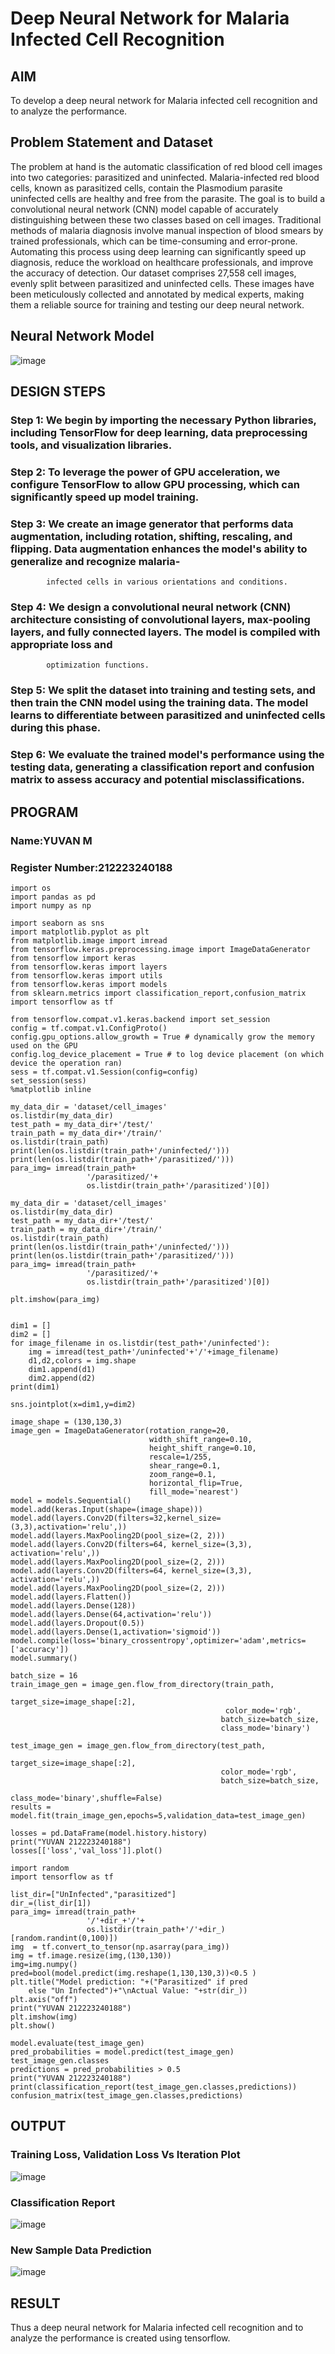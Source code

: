 # Deep Neural Network for Malaria Infected Cell Recognition

## AIM

To develop a deep neural network for Malaria infected cell recognition and to analyze the performance.

## Problem Statement and Dataset
The problem at hand is the automatic classification of red blood cell images into two categories: parasitized and uninfected.
Malaria-infected red blood cells, known as parasitized cells, contain the Plasmodium parasite
uninfected cells are healthy and free from the parasite.
The goal is to build a convolutional neural network (CNN) model capable of accurately distinguishing between these two classes based on cell images.
Traditional methods of malaria diagnosis involve manual inspection of blood smears by trained professionals, which can be time-consuming and error-prone.
Automating this process using deep learning can significantly speed up diagnosis, reduce the workload on healthcare professionals, and improve the accuracy of detection.
Our dataset comprises 27,558 cell images, evenly split between parasitized and uninfected cells.
These images have been meticulously collected and annotated by medical experts, making them a reliable source for training and testing our deep neural network.
## Neural Network Model

![image](https://github.com/Yuvan291205/malaria-cell-recognition/assets/138849170/537c1d83-aaa8-455a-82cc-36ad0ab71734)


## DESIGN STEPS

### Step 1: We begin by importing the necessary Python libraries, including TensorFlow for deep learning, data preprocessing tools, and visualization libraries.
### Step 2: To leverage the power of GPU acceleration, we configure TensorFlow to allow GPU processing, which can significantly speed up model training.
### Step 3: We create an image generator that performs data augmentation, including rotation, shifting, rescaling, and flipping. Data augmentation enhances the model's ability to generalize and recognize malaria- 
            infected cells in various orientations and conditions.
### Step 4: We design a convolutional neural network (CNN) architecture consisting of convolutional layers, max-pooling layers, and fully connected layers. The model is compiled with appropriate loss and 
            optimization functions.
### Step 5: We split the dataset into training and testing sets, and then train the CNN model using the training data. The model learns to differentiate between parasitized and uninfected cells during this phase.
### Step 6: We evaluate the trained model's performance using the testing data, generating a classification report and confusion matrix to assess accuracy and potential misclassifications.

## PROGRAM

### Name:YUVAN M

### Register Number:212223240188
```
import os
import pandas as pd
import numpy as np

import seaborn as sns
import matplotlib.pyplot as plt
from matplotlib.image import imread
from tensorflow.keras.preprocessing.image import ImageDataGenerator
from tensorflow import keras
from tensorflow.keras import layers
from tensorflow.keras import utils
from tensorflow.keras import models
from sklearn.metrics import classification_report,confusion_matrix
import tensorflow as tf
```
```
from tensorflow.compat.v1.keras.backend import set_session
config = tf.compat.v1.ConfigProto()
config.gpu_options.allow_growth = True # dynamically grow the memory used on the GPU
config.log_device_placement = True # to log device placement (on which device the operation ran)
sess = tf.compat.v1.Session(config=config)
set_session(sess)
%matplotlib inline
```
```
my_data_dir = 'dataset/cell_images'
os.listdir(my_data_dir)
test_path = my_data_dir+'/test/'
train_path = my_data_dir+'/train/'
os.listdir(train_path)
print(len(os.listdir(train_path+'/uninfected/')))
print(len(os.listdir(train_path+'/parasitized/')))
para_img= imread(train_path+
                 '/parasitized/'+
                 os.listdir(train_path+'/parasitized')[0])
```
```
my_data_dir = 'dataset/cell_images'
os.listdir(my_data_dir)
test_path = my_data_dir+'/test/'
train_path = my_data_dir+'/train/'
os.listdir(train_path)
print(len(os.listdir(train_path+'/uninfected/')))
print(len(os.listdir(train_path+'/parasitized/')))
para_img= imread(train_path+
                 '/parasitized/'+
                 os.listdir(train_path+'/parasitized')[0])
```
```
plt.imshow(para_img)
```
```

dim1 = []
dim2 = []
for image_filename in os.listdir(test_path+'/uninfected'):
    img = imread(test_path+'/uninfected'+'/'+image_filename)
    d1,d2,colors = img.shape
    dim1.append(d1)
    dim2.append(d2)
print(dim1)
```
```
sns.jointplot(x=dim1,y=dim2)
```
```
image_shape = (130,130,3)
image_gen = ImageDataGenerator(rotation_range=20,
                               width_shift_range=0.10, 
                               height_shift_range=0.10, 
                               rescale=1/255, 
                               shear_range=0.1, 
                               zoom_range=0.1, 
                               horizontal_flip=True,
                               fill_mode='nearest')
model = models.Sequential()
model.add(keras.Input(shape=(image_shape)))
model.add(layers.Conv2D(filters=32,kernel_size=(3,3),activation='relu',))
model.add(layers.MaxPooling2D(pool_size=(2, 2)))
model.add(layers.Conv2D(filters=64, kernel_size=(3,3), activation='relu',))
model.add(layers.MaxPooling2D(pool_size=(2, 2)))
model.add(layers.Conv2D(filters=64, kernel_size=(3,3), activation='relu',))
model.add(layers.MaxPooling2D(pool_size=(2, 2)))
model.add(layers.Flatten())
model.add(layers.Dense(128))
model.add(layers.Dense(64,activation='relu'))
model.add(layers.Dropout(0.5))
model.add(layers.Dense(1,activation='sigmoid'))
model.compile(loss='binary_crossentropy',optimizer='adam',metrics=['accuracy'])
model.summary()
```
```
batch_size = 16
train_image_gen = image_gen.flow_from_directory(train_path,
                                               target_size=image_shape[:2],
                                                color_mode='rgb',
                                               batch_size=batch_size,
                                               class_mode='binary')

test_image_gen = image_gen.flow_from_directory(test_path,
                                               target_size=image_shape[:2],
                                               color_mode='rgb',
                                               batch_size=batch_size,
                                               class_mode='binary',shuffle=False)
results = model.fit(train_image_gen,epochs=5,validation_data=test_image_gen)
```
```
losses = pd.DataFrame(model.history.history)
print("YUVAN 212223240188")
losses[['loss','val_loss']].plot()
```
```
import random
import tensorflow as tf

list_dir=["UnInfected","parasitized"]
dir_=(list_dir[1])
para_img= imread(train_path+
                 '/'+dir_+'/'+
                 os.listdir(train_path+'/'+dir_)[random.randint(0,100)])
img  = tf.convert_to_tensor(np.asarray(para_img))
img = tf.image.resize(img,(130,130))
img=img.numpy()
pred=bool(model.predict(img.reshape(1,130,130,3))<0.5 )
plt.title("Model prediction: "+("Parasitized" if pred
    else "Un Infected")+"\nActual Value: "+str(dir_))
plt.axis("off")
print("YUVAN 212223240188")
plt.imshow(img)
plt.show()
```
```
model.evaluate(test_image_gen)
pred_probabilities = model.predict(test_image_gen)
test_image_gen.classes
predictions = pred_probabilities > 0.5
print("YUVAN 212223240188")
print(classification_report(test_image_gen.classes,predictions))
confusion_matrix(test_image_gen.classes,predictions)
```

## OUTPUT

### Training Loss, Validation Loss Vs Iteration Plot
![image](https://github.com/Yuvan291205/malaria-cell-recognition/assets/138849170/0814490b-875d-46cf-8e28-d4beb7f4daab)


### Classification Report
![image](https://github.com/Yuvan291205/malaria-cell-recognition/assets/138849170/8bab130c-77c3-4d13-9dab-7289514e3c6f)

### New Sample Data Prediction
![image](https://github.com/Yuvan291205/malaria-cell-recognition/assets/138849170/a2f3cbee-11ad-43c0-88bc-6c659330bc30)


## RESULT
Thus a deep neural network for Malaria infected cell recognition and to analyze the performance is created using tensorflow.
